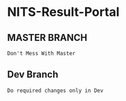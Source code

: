 # NITS-Result-Portal

## MASTER BRANCH
`Don't Mess With Master`

## Dev Branch
`Do required changes only in Dev`
